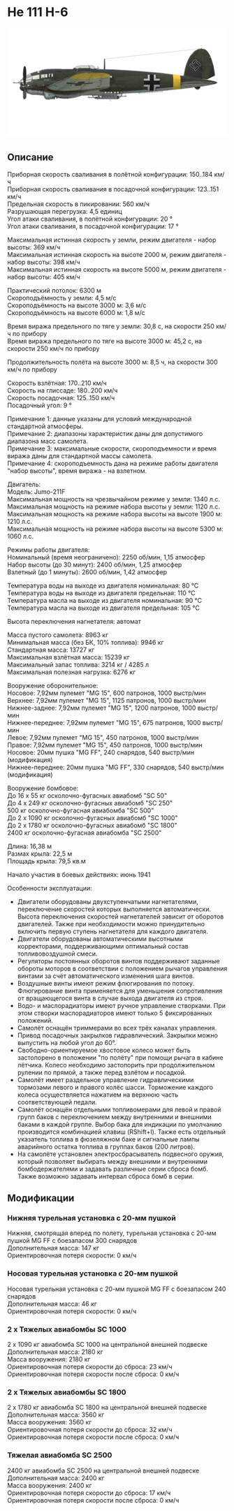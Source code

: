 # He 111 H-6  
  
![he111h6](../images/he111h6.png)  
  
## Описание  
  
Приборная скорость сваливания в полётной конфигурации: 150..184 км/ч  
Приборная скорость сваливания в посадочной конфигурации: 123..151 км/ч  
Предельная скорость в пикировании: 560 км/ч  
Разрушающая перегрузка: 4,5 единиц  
Угол атаки сваливания, в полётной конфигурации: 20 °  
Угол атаки сваливания, в посадочной конфигурации: 17 °  
  
Максимальная истинная скорость у земли, режим двигателя - набор высоты: 369 км/ч  
Максимальная истинная скорость на высоте 2000 м, режим двигателя - набор высоты: 398 км/ч  
Максимальная истинная скорость на высоте 5000 м, режим двигателя - набор высоты: 405 км/ч  
  
Практический потолок: 6300 м  
Скороподъёмность у земли: 4,5 м/с  
Скороподъёмность на высоте 3000 м: 3,6 м/с  
Скороподъёмность на высоте 6000 м: 1,8 м/с  
  
Время виража предельного по тяге у земли: 30,8 с, на скорости 250 км/ч по прибору  
Время виража предельного по тяге на высоте 3000 м: 45,2 с, на скорости 250 км/ч по прибору  
  
Продолжительность полёта на высоте 3000 м: 8,5 ч, на скорости 300 км/ч по прибору  
  
Скорость взлётная: 170..210 км/ч  
Скорость на глиссаде: 180..200 км/ч  
Скорость посадочная: 125..150 км/ч  
Посадочный угол: 9 °  
  
Примечание 1: данные указаны для условий международной стандартной атмосферы.  
Примечание 2: диапазоны характеристик даны для допустимого диапазона масс самолета.  
Примечание 3: максимальные скорости, скороподъемности и время виража даны для стандартной массы самолета.  
Примечание 4: скороподъемность дана на режиме работы двигателя "набор высоты", время виража - на взлетном.  
  
Двигатель:  
Модель: Jumo-211F   
Максимальная мощность на чрезвычайном режиме у земли: 1340 л.с.  
Максимальная мощность на режиме набора высоты у земли: 1120 л.с.  
Максимальная мощность на режиме набора высоты на высоте 1900 м: 1210 л.с.  
Максимальная мощность на режиме набора высоты на высоте 5300 м: 1060 л.с.  
  
Режимы работы двигателя:  
Номинальный (время неограничено): 2250 об/мин, 1,15 атмосфер  
Набор высоты (до 30 минут): 2400 об/мин, 1,25 атмосфер  
Взлетный (до 1 минуты): 2600 об/мин, 1,42 атмосфер  
  
Температура воды на выходе из двигателя номинальная: 80 °С  
Температура воды на выходе из двигателя предельная: 110 °С  
Температура масла на выходе из двигателя номинальная: 90 °С  
Температура масла на выходе из двигателя предельная: 105 °С  
  
Высота переключения нагнетателя: автомат   
  
Масса пустого самолета: 8963 кг  
Минимальная масса (без БК, 10% топлива): 9946 кг  
Стандартная масса: 13727 кг  
Максимальная взлётная масса: 15239 кг  
Максимальный запас топлива: 3214 кг / 4285 л  
Максимальная полезная нагрузка: 6276 кг  
  
Вооружение оборонительное:  
Носовое: 7,92мм пулемет "MG 15", 600 патронов, 1000 выстр/мин  
Верхнее: 7,92мм пулемет "MG 15", 1125 патронов, 1000 выстр/мин  
Нижнее-заднее: 7,92мм пулемет "MG 15", 1200 патронов, 1000 выстр/мин  
Нижнее-переднее: 7,92мм пулемет "MG 15", 675 патронов, 1000 выстр/мин  
Левое: 7,92мм пулемет "MG 15", 450 патронов, 1000 выстр/мин  
Правое: 7,92мм пулемет "MG 15", 450 патронов, 1000 выстр/мин  
Носовое: 20мм пушка "MG FF", 240 снарядов, 540 выстр/мин (модификация)  
Нижнее-переднее: 20мм пушка "MG FF", 330 снарядов, 540 выстр/мин (модификация)  
  
Вооружение бомбовое:  
До 16 x 55 кг осколочно-фугасных авиабомб "SC 50"  
До 4 x 249 кг осколочно-фугасных авиабомб "SC 250"  
500 кг осколочно-фугасная авиабомба "SC 500"  
До 2 x 1090 кг осколочно-фугасных авиабомб "SC 1000"  
До 2 x 1780 кг осколочно-фугасных авиабомб "SC 1800"  
2400 кг осколочно-фугасная авиабомба "SC 2500"  
  
Длина: 16,38 м  
Размах крыла: 22,5 м  
Площадь крыла: 79,5 кв.м  
  
Начало участия в боевых действиях: июнь 1941  
  
Особенности эксплуатации:  
- Двигатели оборудованы двухступенчатыми нагнетателями, переключение скоростей которых выполняется автоматически. Высота переключения скоростей нагнетателей зависит от оборотов двигателей. Также при необходимости можно принудительно включить первую ступень нагнетателя для каждого двигателя.  
- Двигатели оборудованы автоматическими высотными корректорами, поддерживающими оптимальный состав топливовоздушной смеси.  
- Регуляторы постоянных оборотов винтов поддерживают заданные обороты моторов в соответствии с положением рычагов управления винтами за счёт автоматического изменения шага винтов.  
- Воздушные винты имеют режим флюгирования по потоку. Флюгирование винта применяется для уменьшения сопротивления от вращающегося винта в случае выхода двигателя из строя.  
- Водо- и маслорадиаторы имеют ручное управление створками. При этом створки маслорадиаторов имеют только 5 фиксированных положений.  
- Самолёт оснащён триммерами во всех трёх каналах управления.  
- Привод посадочных закрылков гидравлический. Закрылки можно выпустить на любой угол до 60°.  
- Свободно-ориентируемое хвостовое колесо может быть застопорено в положении "по полёту" при помощи рычага в кабине лётчика. Колесо необходимо застопорить при продолжительном рулении по прямой, а также перед взлётом и посадкой.  
- Самолёт имеет раздельное управление гидравлическими тормозами левого и правого колёс шасси. Торможение каждого колеса осуществляется нажатием на верхнюю часть соответствующей педали.  
- Самолёт оснащён отдельными топливомерами для левой и правой групп баков с переключением между внутренними и внешними баками в каждой группе. Выбор бака для индикации по умолчанию производится комбинацией клавиш (RShift+I). Также есть отдельный указатель топлива в фюзеляжном баке и сигнальные лампы аварийного остатка топлива в группах баков (200 литров).  
- На самолёте установлен электросбрасыватель подвесного оружия, который позволяет выбирать между внешними и внутренними бомбодержателями и задавать различные серии сброса бомб. Также возможно задавать интервал сброса бомб в серии.  
  
## Модификации  
  
  
### Нижняя турельная установка с 20-мм пушкой  
  
Нижняя, смотрящая вперед по полету, турельная установка с 20-мм пушкой MG FF с боезапасом 300 снарядов  
Дополнительная масса: 147 кг  
Ориентировочная потеря скорости: 0 км/ч  
  
### Носовая турельная установка с 20-мм пушкой  
  
Носовая турельная установка с 20-мм пушкой MG FF с боезапасом 240 снарядов  
Дополнительная масса: 46 кг  
Ориентировочная потеря скорости: 0 км/ч  
  
### 2 x Тяжелых авиабомбы SC 1000  
  
2 x 1090 кг авиабомба SC 1000 на центральной внешней подвеске  
Дополнительная масса: 2180 кг  
Масса вооружения: 2180 кг  
Ориентировочная потеря скорости до сброса: 23 км/ч  
Ориентировочная потеря скорости после сброса: 0 км/ч  
  
### 2 x Тяжелых авиабомбы SC 1800  
  
2 x 1780 кг авиабомба SC 1800 на центральной внешней подвеске  
Дополнительная масса: 3560 кг  
Масса вооружения: 3560 кг  
Ориентировочная потеря скорости до сброса: 32 км/ч  
Ориентировочная потеря скорости после сброса: 0 км/ч  
  
### Тяжелая авиабомба SC 2500  
  
2400 кг авиабомба SC 2500 на центральной внешней подвеске  
Дополнительная масса: 2400 кг  
Масса вооружения: 2400 кг  
Ориентировочная потеря скорости до сброса: 17 км/ч  
Ориентировочная потеря скорости после сброса: 0 км/ч  